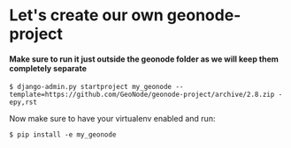 # Let's create our own geonode-project

#### Make sure to run it just outside the geonode folder as we will keep them completely separate

`$ django-admin.py startproject my_geonode --template=https://github.com/GeoNode/geonode-project/archive/2.8.zip -epy,rst`

Now make sure to have your virtualenv enabled and run:

`$ pip install -e my_geonode`
